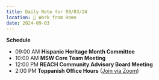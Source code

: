 ```yaml
---
title: Daily Note for 09/03/24
location: 🏡 Work from Home
date: 2024-09-03
---
```


**Schedule**

- 09:00 AM **Hispanic Heritage Month Committee**
- 10:00 AM **MSW Core Team Meeting**
- 12:00 PM **REACH Community Advisory Board Meeting**
- 2:00 PM **Toppanish Office Hours** ([Join via Zoom](https://heritage.zoom.us/my/dr.jacob))